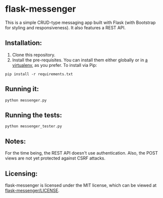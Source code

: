 flask-messenger
===============

This is a simple CRUD-type messaging app built with Flask (with Bootstrap for styling and responsiveness). It also features a REST API.

Installation:
-------------

1. Clone this repository.
2. Install the pre-requisites. You can install them either globally or in [a virtualenv](https://virtualenv.pypa.io/en/latest/), as you prefer. To install via Pip:

```
pip install -r requirements.txt
```
Running it:
-----------
```
python messenger.py
```
Running the tests:
------------------
```
python messenger_tester.py
```
Notes:
--------

For the time being, the REST API doesn't use authentication. Also, the POST views are not yet protected against CSRF attacks.

Licensing:
----------

flask-messenger is licensed under the MIT license, which can be viewed at [flask-messenger/LICENSE](flask-messenger/LICENSE).
